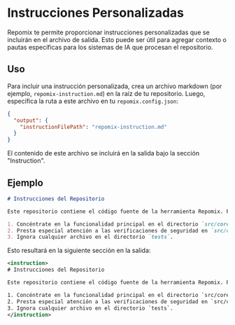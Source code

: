 # Instrucciones Personalizadas

Repomix te permite proporcionar instrucciones personalizadas que se incluirán en el archivo de salida. Esto puede ser útil para agregar contexto o pautas específicas para los sistemas de IA que procesan el repositorio.

## Uso

Para incluir una instrucción personalizada, crea un archivo markdown (por ejemplo, `repomix-instruction.md`) en la raíz de tu repositorio. Luego, especifica la ruta a este archivo en tu `repomix.config.json`:

```json
{
  "output": {
    "instructionFilePath": "repomix-instruction.md"
  }
}
```

El contenido de este archivo se incluirá en la salida bajo la sección "Instruction".

## Ejemplo

```markdown
# Instrucciones del Repositorio

Este repositorio contiene el código fuente de la herramienta Repomix. Por favor, sigue estas pautas al analizar el código:

1. Concéntrate en la funcionalidad principal en el directorio `src/core`.
2. Presta especial atención a las verificaciones de seguridad en `src/core/security`.
3. Ignora cualquier archivo en el directorio `tests`.
```

Esto resultará en la siguiente sección en la salida:

```xml
<instruction>
# Instrucciones del Repositorio

Este repositorio contiene el código fuente de la herramienta Repomix. Por favor, sigue estas pautas al analizar el código:

1. Concéntrate en la funcionalidad principal en el directorio `src/core`.
2. Presta especial atención a las verificaciones de seguridad en `src/core/security`.
3. Ignora cualquier archivo en el directorio `tests`.
</instruction>
